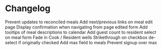 
Changelog
=========
Prevent updates to reconciled meals
Add next/previous links on meal edit page
Display confirmation when navigating from page edited form
Add tooltips of meal descriptions to calendar
Add guest count to resident select on meal form
Fade in Cook / Resident wells
Strikethrough on checkbox de-select if originally checked
Add max field to meals
Prevent signup over max
